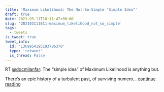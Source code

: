 ```yaml
---
title: 'Maximum Likelihood: The Not-So-Simple "Simple Idea"'
draft: true
date: 2021-03-11T18:11:47+00:00
slug: '202103111811-maximum_likelihood_not_so_simple'
tags:
  - tweets
is_tweet: true
tweet_info:
  id: '1369954195193786370'
  type: 'retweet'
  is_thread: False
---
```




RT [@docmilanfar](https://x.com/docmilanfar): The “simple idea” of Maximum Likelihood is anything but.

There’s an epic history of a turbulent past, of surviving numero… [continue reading](https://x.com/sytelus/status/1369954195193786370)
